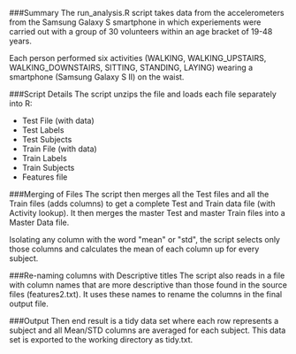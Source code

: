 ###Summary
The run_analysis.R script takes data from the accelerometers from the Samsung Galaxy S smartphone in which experiements were carried out with a group of 30 volunteers within an age bracket of 19-48 years. 

Each person performed six activities (WALKING, WALKING_UPSTAIRS, WALKING_DOWNSTAIRS, SITTING, STANDING, LAYING) wearing a smartphone (Samsung Galaxy S II) on the waist. 

###Script Details
The script unzips the file and loads each file separately into R:

- Test File (with data)
- Test Labels
- Test Subjects
- Train File (with data)
- Train Labels
- Train Subjects
- Features file

###Merging of Files
The script then merges all the Test files and all the Train files (adds columns) to get a complete Test and Train data file (with Activity lookup).  It then merges the master Test and master Train files into a Master Data file.

Isolating any column with the word "mean" or "std", the script selects only those columns and calculates the mean of each column up for every subject.

###Re-naming columns with Descriptive titles
The script also reads in a file with column names that are more descriptive than those found in the source files (features2.txt).  It uses these names to rename the columns in the final output file.

###Output
Then end result is a tidy data set where each row represents a subject and all Mean/STD columns are averaged for each subject.  This data set is exported to the working directory as tidy.txt.